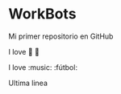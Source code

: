# WorkBots

Mi primer repositorio en GitHub

I love :pizza: :beer:

I love :music: :fútbol:

Ultima linea
